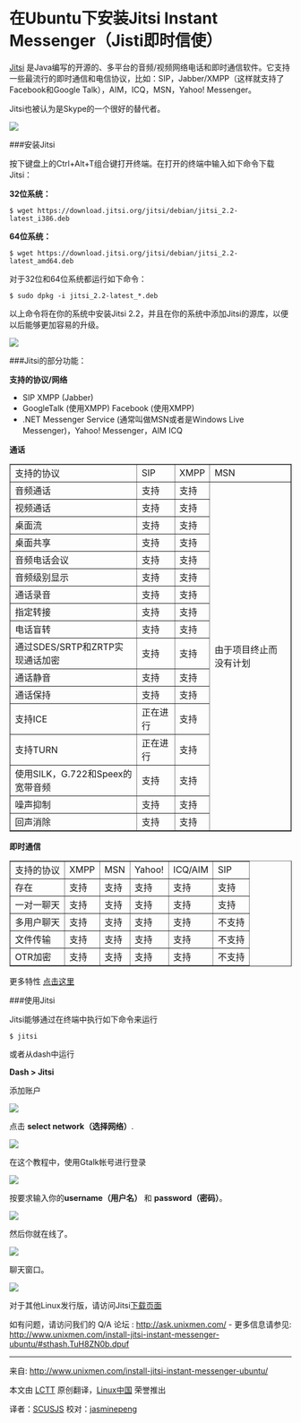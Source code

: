 在Ubuntu下安装Jitsi Instant Messenger（Jisti即时信使）
=========================================

[Jitsi][1] 是Java编写的开源的、多平台的音频/视频网络电话和即时通信软件。它支持一些最流行的即时通信和电信协议，比如：SIP，Jabber/XMPP（这样就支持了Facebook和Google Talk），AIM，ICQ，MSN，Yahoo! Messenger。

Jitsi也被认为是Skype的一个很好的替代者。

![](http://180016988.r.cdn77.net/wp-content/uploads/2013/10/About-Jitsi.png)

###安装Jitsi

按下键盘上的Ctrl+Alt+T组合键打开终端。在打开的终端中输入如下命令下载Jitsi：

**32位系统：**

    $ wget https://download.jitsi.org/jitsi/debian/jitsi_2.2-latest_i386.deb

**64位系统：**

    $ wget https://download.jitsi.org/jitsi/debian/jitsi_2.2-latest_amd64.deb

对于32位和64位系统都运行如下命令：

    $ sudo dpkg -i jitsi_2.2-latest_*.deb

以上命令将在你的系统中安装Jitsi 2.2，并且在你的系统中添加Jitsi的源库，以便以后能够更加容易的升级。


![](http://180016988.r.cdn77.net/wp-content/uploads/2013/10/jitsi_main.png)

###Jitsi的部分功能：

**支持的协议/网络**

- SIP XMPP (Jabber)
- GoogleTalk (使用XMPP) Facebook (使用XMPP)
- .NET Messenger Service (通常叫做MSN或者是Windows Live Messenger)，Yahoo! Messenger，AIM ICQ

**通话**
<table border=1 width=90%>
<tr><td>支持的协议</td><td>SIP</td><td>XMPP</td><td>MSN</td></tr>

<tr><td>音频通话</td><td>支持</td><td>支持</td><td rowspan=17>由于项目终止而没有计划</td></tr>
<tr><td>视频通话</td><td>支持</td><td>支持</td></tr>
<tr><td>桌面流</td><td>支持</td><td>支持</td></tr>
<tr><td>桌面共享</td><td>支持</td><td>支持</td></tr>
<tr><td>音频电话会议</td><td>支持</td><td>支持</td></tr>
<tr><td>音频级别显示</td><td>支持</td><td>支持</td></tr>
<tr><td>通话录音</td><td>支持</td><td>支持</td></tr>
<tr><td>指定转接</td><td>支持</td><td>支持</td></tr>
<tr><td>电话盲转</td><td>支持</td><td>支持</td></tr>
<tr><td>通过SDES/SRTP和ZRTP实现通话加密</td><td>支持</td><td>支持</td></tr>
<tr><td>通话静音</td><td>支持</td><td>支持</td></tr>
<tr><td>通话保持</td><td>支持</td><td>支持</td></tr>
<tr><td>支持ICE</td><td>正在进行</td><td>支持</td></tr>
<tr><td>支持TURN</td><td>正在进行</td><td>支持</td></tr>
<tr><td>使用SILK，G.722和Speex的宽带音频</td><td>支持</td><td>支持</td></tr>
<tr><td>噪声抑制</td><td>支持</td><td>支持</td></tr>
<tr><td>回声消除</td><td>支持</td><td>支持</td></tr>
</table>


**即时通信**





<table border=1 width=90%>

<tr><td>支持的协议</td><td>XMPP</td><td>MSN</td><td>Yahoo!</td><td>ICQ/AIM</td><td>SIP</td></tr>
<tr><td>存在</td><td>支持</td><td>支持</td><td>支持</td><td>支持</td><td>支持</td></tr>
<tr><td>一对一聊天</td><td>支持</td><td>支持</td><td>支持</td><td>支持</td><td>支持</td></tr>
<tr><td>多用户聊天</td><td>支持</td><td>支持</td><td>支持</td><td>支持</td><td>不支持</td></tr>
<tr><td>文件传输</td><td>支持</td><td>支持</td><td>支持</td><td>支持</td><td>不支持</td></tr>
<tr><td>OTR加密</td><td>支持</td><td>支持</td><td>支持</td><td>支持</td><td>不支持</td></tr>
</table>

更多特性 [点击这里][2]

###使用Jitsi

Jitsi能够通过在终端中执行如下命令来运行

    $ jitsi

或者从dash中运行

**Dash > Jitsi**

添加账户

![](http://180016988.r.cdn77.net/wp-content/uploads/2013/10/addnew.png)

点击 **select network（选择网络）**.

![](http://180016988.r.cdn77.net/wp-content/uploads/2013/10/Add-new-account_0051.png)

在这个教程中，使用Gtalk帐号进行登录

![](http://180016988.r.cdn77.net/wp-content/uploads/2013/10/select_account.png)

按要求输入你的**username（用户名）** 和 **password（密码）**。

![](http://180016988.r.cdn77.net/wp-content/uploads/2013/10/login.png)

然后你就在线了。

![](http://180016988.r.cdn77.net/wp-content/uploads/2013/10/Jitsi_online.png)

聊天窗口。

![](http://180016988.r.cdn77.net/wp-content/uploads/2013/10/chat.png)

对于其他Linux发行版，请访问Jitsi[下载页面][3]

如有问题，请访问我们的 Q/A 论坛 : http://ask.unixmen.com/ - 更多信息请参见: http://www.unixmen.com/install-jitsi-instant-messenger-ubuntu/#sthash.TuH8ZN0b.dpuf

--------------------------------------------------------------------------------

来自: http://www.unixmen.com/install-jitsi-instant-messenger-ubuntu/

本文由 [LCTT](https://github.com/LCTT/TranslateProject) 原创翻译，[Linux中国](http://linux.cn/) 荣誉推出

译者：[SCUSJS](http://blog.csdn.net/scusjs) 校对：[jasminepeng](https://github.com/jasminepeng)


[1]:https://jitsi.org/Main/HomePage
[2]:https://jitsi.org/Main/Features
[3]:https://jitsi.org/Main/Download
